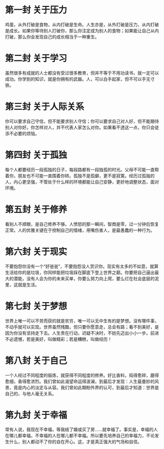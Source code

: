 # 第一封 关于压力

鸡蛋，从外打破是食物，从内打破是生命。人生亦是，从外打破是压力，从内打破是成长。如果你等待别人打破你，那么你注定成为别人的食物；如果能让自己从内打破，那么你会发现自己的成长相当于一种重生。

# 第二封 关于学习

虽然很多有成就的人士都没有受过很多教育，但并不等于不用功读书，就一定可以成功。你学到的知识，就是你拥有的武器。人，可以白手起家，但不可以手无寸铁。

# 第三封 关于人际关系

你可以要求自己守信，但不能要求别人守信；你可以要求自己对人好，但不能期待别人对你好。你怎样对人，并不代表人家怎么对你。如果看不透这一点，你只会徒添不必要的烦恼。

# 第四封 关于孤独

每个人都要经历一段孤独的日子，每段路都有一段独孤的时光。父母不可能一直帮着你，朋友也不可能一直围着你转。孤独不是孤僻，更不是寂寞。经历过孤独的人，内心更坚强，不管处于什么样的环境都能让自己安静，更好地调整状态，面对环境。

# 第五封 关于修养

看别人不顺眼，是自己修养不够。人愤怒的那一瞬间，智商是零，过一分钟后恢复正常。人的优雅关键在于控制自己的情绪，用嘴伤害人，是最愚蠢的一种行为。

# 第六封 关于现实

不要抱怨你没有一个“好爸爸”，不要抱怨没人赏识你。现实有太多的不如意，就算生活给你的是垃圾，你同样能把垃圾踩在脚底下登上世界之巅。你要把自己逼出最大的潜能，没有人会为你的未来买单，你要么努力向上爬，要么烂在社会底层的泥里，这就是生活。

# 第七封 关于梦想

世界上唯一可以不劳而获的就是贫穷，唯一可以无中生有的是梦想。没有哪件事，不动手就可以实现。世界虽然残酷，但只要你愿意走，总会有路；看不到美好，是因为你没有坚持走下去。人生贵在行动，迟疑不决时，不妨先迈出小小一步。前进不必遗憾，若是美好，叫做精彩；若是糟糕，叫做经历！

# 第八封 关于自己

一个人经过不同程度的锻炼，就获得不同程度的修养。好比香料，捣得愈碎，磨得愈细，香得愈浓烈。我们曾如此渴望命运得波澜，到最后才发现：人生最曼妙的风景，竟是内心的淡定与从容。我们曾如此期盼外界的认可，到最后才知道：世界是自己的，与他人毫无关系。

# 第九封 关于幸福

常有人说，我现在不幸福，等我结了婚或买了房……就幸福了。事实是，幸福的人在哪儿都幸福，不幸福的人在哪儿都不幸福。所以要先培养自己的幸福力，不论发生什么，别人都动不了你的自在开心。这，才是真正强大的气场和自信。